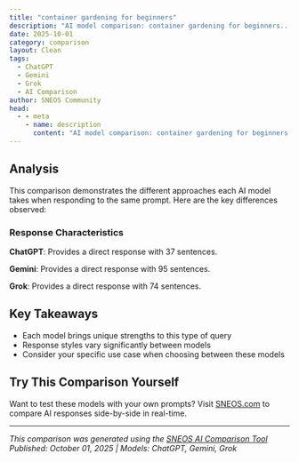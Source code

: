 ```yaml
---
title: "container gardening for beginners"
description: "AI model comparison: container gardening for beginners..."
date: 2025-10-01
category: comparison
layout: Clean
tags:
  - ChatGPT
  - Gemini
  - Grok
  - AI Comparison
author: SNEOS Community
head:
  - - meta
    - name: description
      content: "AI model comparison: container gardening for beginners..."
---
```


<ChatComparison
  title="container gardening for beginners"
  prompt="container gardening for beginners"
  :responses='{
    "ChatGPT": "Container gardening is a wonderful way to grow plants, herbs, and vegetables in limited spaces such as balconies, patios, or small yards. Here\u2019s a beginner-friendly guide to get you started:\n\n### 1. Choose the Right Containers\n- **Size:** Pick containers that are big enough for the plant\u2019s root system. Small plants like herbs can be grown in smaller pots, while vegetables may need larger containers.\n- **Material:** Containers can be made of plastic, clay, ceramic, wood, or metal. Plastic retains moisture well, while clay pots allow better airflow but dry out faster.\n- **Drainage:** Ensure your containers have drainage holes to prevent waterlogging, which can cause root rot.\n\n### 2. Select Good Potting Soil\n- Use a high-quality potting mix designed for container gardening rather than garden soil. Potting mix is lighter and provides better drainage and aeration.\n\n### 3. Choose Suitable Plants\n- Start with easy-to-grow plants like herbs (basil, parsley, mint), leafy greens (lettuce, spinach), or flowers (marigolds, petunias).\n- Consider the light conditions where the container will be placed\u2014full sun, partial shade, or shade\u2014and select plants accordingly.\n\n### 4. Planting Tips\n- Fill the container with potting soil, leaving about 1-2 inches from the top.\n- Remove plants gently from their nursery pots and loosen roots before planting.\n- Space plants as recommended on the seed packet or plant label.\n- Water thoroughly after planting.\n\n### 5. Watering and Fertilizing\n- Containers dry out quicker than garden beds, so check soil moisture regularly.\n- Water when the top inch of soil feels dry.\n- Use a balanced, water-soluble fertilizer every 2-4 weeks to supply nutrients.\n\n### 6. Sunlight\n- Most vegetables and herbs need at least 6 hours of sunlight daily.\n- Adjust the container location if plants aren\u2019t thriving.\n\n### 7. Maintenance\n- Remove dead leaves and spent flowers to encourage growth.\n- Watch for pests and diseases; treat promptly with appropriate organic or chemical solutions.\n\n### 8. Harvesting\n- Pick herbs frequently to promote bushier growth.\n- Harvest vegetables when they reach the desired size.\n\n### Additional Tips\n- Group containers with similar water and light needs together.\n- Consider using self-watering containers to help maintain consistent moisture.\n- Rotate plants occasionally for even growth.\n\nStarting with a few containers and easy plants will help you gain confidence. Container gardening can be rewarding and add greenery to your living space! If you want, I can suggest some good beginner plants or recipes with homegrown herbs.",
    "Gemini": "Okay, let\u0027s get you started with container gardening! It\u0027s a fantastic way to grow your own food or beautify your space, even if you don\u0027t have a traditional garden. Here\u0027s a breakdown of the basics:\n\n**1. Planning \u0026 Preparation:**\n\n*   **Assess Your Space:**\n    *   **Sunlight:** How many hours of direct sunlight does your space get?  This is crucial for choosing the right plants.\n        *   **Full Sun:** 6\u002B hours of direct sunlight\n        *   **Partial Sun/Partial Shade:** 4-6 hours of direct sunlight, often with some afternoon shade\n        *   **Shade:** Less than 4 hours of direct sunlight, or dappled sunlight all day.\n    *   **Space:** How much room do you have for containers? Consider walkways and accessibility.\n    *   **Weight Considerations:** If you\u0027re on a balcony or deck, check weight restrictions.  Wet soil and large containers can get very heavy.\n\n*   **Choose Your Plants:**\n    *   **Match Plants to Sunlight:** This is the most important factor!  Sun-loving plants in shade will struggle, and shade-loving plants in full sun will burn.\n    *   **Consider Size at Maturity:**  Don\u0027t underestimate how big plants will get.  Read the plant label or online descriptions.\n    *   **Think About Compatibility:** Some plants thrive together, while others compete for resources.\n    *   **Start Simple:**  Begin with easy-to-grow plants like herbs (mint, basil, chives), leafy greens (lettuce, spinach), radishes, tomatoes, peppers, or flowers like marigolds and petunias.\n    *   **Consider Your Climate (Hardiness Zone):** Make sure the plants you choose are suitable for your local climate. You can easily find your hardiness zone by searching online for \u0022USDA hardiness zone [your zip code].\u0022\n\n*   **Gather Your Supplies:**\n    *   **Containers:**\n        *   **Size:** Larger containers generally retain moisture better and are less likely to dry out. For most vegetables and larger plants, aim for at least a 12-inch diameter.\n        *   **Material:** Plastic, terracotta, ceramic, metal, fabric pots \u2013 all have pros and cons.\n            *   **Plastic:** Lightweight, holds moisture well, inexpensive.\n            *   **Terracotta:** Porous, allows soil to breathe, attractive but dries out quickly.\n            *   **Ceramic:** Similar to terracotta but often glazed, which reduces water loss.\n            *   **Metal:** Can heat up in the sun, potentially damaging roots.\n            *   **Fabric:** Breathable, air-prunes roots, lightweight.\n        *   **Drainage:**  Essential! Make sure your containers have drainage holes. If not, you\u0027ll need to drill some.\n    *   **Potting Mix:**\n        *   **Crucial:** Use a *potting mix*, *not* garden soil. Garden soil compacts in containers, restricts drainage, and can harbor pests and diseases.\n        *   **Potting Mix Components:** Usually a blend of peat moss or coco coir, perlite or vermiculite, and sometimes compost or fertilizer.\n    *   **Watering Can or Hose:**  Something to water your plants.\n    *   **Fertilizer:**  Choose a balanced, slow-release fertilizer or a liquid fertilizer.\n    *   **Trowel or Small Shovel:** For planting.\n    *   **Gloves (Optional):** To protect your hands.\n    *   **Mulch (Optional):**  Helps retain moisture and suppress weeds.\n    *   **Plant Labels:**  Help you remember what you planted where!\n\n**2. Planting:**\n\n*   **Prepare the Container:**\n    *   **Clean:**  Wash your containers with soapy water to remove any dirt or debris.\n    *   **Drainage:**  If your container has large drainage holes, you can place a piece of landscape fabric or coffee filter at the bottom to prevent soil from washing out. *Do not* put rocks or gravel at the bottom, as this actually hinders drainage.\n*   **Fill with Potting Mix:**  Fill the container almost to the top, leaving a few inches of space.\n*   **Planting:**\n    *   **Gently Remove Plant from Nursery Pot:**  Squeeze the sides of the pot to loosen the roots.\n    *   **Loosen Roots:** Gently tease apart the roots, especially if they are root-bound (growing in a tight circle).\n    *   **Position Plant:**  Place the plant in the container at the same depth it was in the nursery pot.\n    *   **Fill in with Potting Mix:**  Add more potting mix around the plant, gently firming the soil.\n*   **Water Thoroughly:**  Water the container until water drains out of the drainage holes. This helps settle the soil and hydrates the roots.\n*   **Mulch (Optional):** Apply a layer of mulch around the plant, keeping it a few inches away from the stem.\n\n**3. Care \u0026 Maintenance:**\n\n*   **Watering:**\n    *   **Frequency:** Water when the top inch of soil feels dry to the touch.  The frequency will vary depending on the weather, the type of plant, and the size of the container.\n    *   **How to Water:** Water deeply and thoroughly, until water drains out of the drainage holes.  Avoid watering the leaves, as this can promote disease.\n    *   **Time of Day:** Water in the morning or evening to minimize water loss through evaporation.\n*   **Fertilizing:**\n    *   **Follow Package Directions:** Apply fertilizer according to the package instructions.\n    *   **Slow-Release Fertilizer:**  If you used a slow-release fertilizer when planting, you may not need to fertilize again for a few months.\n    *   **Liquid Fertilizer:** Liquid fertilizers are usually applied every 2-4 weeks during the growing season.\n*   **Sunlight:** Ensure the plant is getting the appropriate amount of sunlight. If it\u0027s not thriving, consider moving it to a different location.\n*   **Pruning:** Prune your plants as needed to remove dead or damaged leaves, encourage bushier growth, and improve air circulation.\n*   **Pest and Disease Control:**\n    *   **Inspect Regularly:**  Check your plants regularly for signs of pests or diseases.\n    *   **Early Intervention:**  Address problems early before they become severe.\n    *   **Organic Solutions:**  Consider using organic pest control methods, such as insecticidal soap or neem oil.\n*   **Deadheading:** Remove spent flowers to encourage more blooms.\n*   **Support:** Some plants, like tomatoes or climbing vines, will need stakes, trellises, or cages for support.\n*   **Protect from Frost:**  If you live in an area with frost, protect your containers by moving them indoors or covering them with blankets.\n\n**Tips for Success:**\n\n*   **Don\u0027t Overwater:** Overwatering is a common mistake. Soggy soil can lead to root rot.\n*   **Choose the Right Potting Mix:** Again, this is critical. Don\u0027t use garden soil.\n*   **Start Small:** Don\u0027t try to grow everything at once. Start with a few easy plants and gradually expand your garden as you gain experience.\n*   **Read Plant Labels:** They provide valuable information about sunlight, watering, and fertilization requirements.\n*   **Observe Your Plants:** Pay attention to how your plants are growing and adjust your care as needed.\n*   **Don\u0027t Be Afraid to Experiment:** Container gardening is a learning process. Don\u0027t be discouraged if you make mistakes.\n*   **Research:** Search online for tips and information about specific plants you\u0027re growing.\n*   **Join a Gardening Community:** Connect with other gardeners online or in person to share tips and advice.\n\n**Easy Plants to Start With:**\n\n*   **Herbs:** Basil, mint, chives, rosemary, thyme, oregano\n*   **Leafy Greens:** Lettuce, spinach, kale, arugula\n*   **Vegetables:** Radishes, bush beans, cherry tomatoes, peppers\n*   **Flowers:** Marigolds, petunias, zinnias, impatiens (for shade)\n\n**Specific Recommendations for Common Plants:**\n\n*   **Tomatoes:** Need large containers (at least 5 gallons), full sun, and regular watering. Use stakes or cages for support.\n*   **Peppers:** Need well-draining soil, full sun, and regular watering.\n*   **Herbs:** Most herbs prefer well-draining soil and full sun. Mint can be invasive, so grow it in its own container.\n*   **Lettuce:** Prefers partial shade and moist soil.\n*   **Strawberries:** Do well in hanging baskets or containers.\n\n**Troubleshooting:**\n\n*   **Yellow Leaves:** Could be overwatering, underwatering, nutrient deficiency, or pest infestation.\n*   **Stunted Growth:** Could be lack of sunlight, nutrient deficiency, or root-bound plants.\n*   **Pests:** Identify the pest and use appropriate control methods.\n*   **Wilting:** Could be underwatering, overheating, or root rot.\n\nContainer gardening is a rewarding and enjoyable hobby. With a little planning and care, you can grow your own food or create a beautiful oasis in your own backyard! Good luck! Let me know if you have any more specific questions.\n",
    "Grok": "Container gardening is a fantastic way to grow plants, especially if you have limited space, poor soil, or want to add greenery to patios, balconies, or indoors. It\u2019s perfect for beginners because it\u2019s manageable, flexible, and allows you to control growing conditions. Here\u2019s a step-by-step guide to get started with container gardening:\n\n---\n\n### **1. Choose the Right Containers**\n- **Size:** Pick a container that suits the plant\u2019s needs. Small pots (6-8 inches) work for herbs or annual flowers, while larger pots (12-18 inches or more) are better for vegetables or perennials. Ensure the plant has room to grow.\n- **Material:** Containers come in plastic, terracotta, ceramic, metal, or wood. Plastic is lightweight and retains moisture, while terracotta is porous and dries out faster. Choose based on aesthetics, weight, and climate.\n- **Drainage:** Make sure the container has drainage holes at the bottom to prevent waterlogging, which can rot roots. Use a saucer or tray underneath to catch excess water, especially for indoor gardening.\n\n---\n\n### **2. Select a Suitable Location**\n- **Sunlight:** Most plants need 6-8 hours of direct sunlight daily, though some (like ferns or hostas) thrive in shade. Observe your space to see how much sun it gets and choose plants accordingly.\n- **Access:** Place containers where you can easily water and care for them. If outdoors, consider protection from harsh winds or extreme weather.\n- **Indoor vs. Outdoor:** If gardening indoors, place pots near windows with good light or use grow lights for plants like herbs or succulents.\n\n---\n\n### **3. Pick the Right Plants**\nAs a beginner, start with easy-to-grow plants based on your climate and space:\n- **Herbs:** Basil, mint, parsley, and thyme grow well in small pots and are low-maintenance.\n- **Vegetables:** Cherry tomatoes, lettuce, radishes, and peppers do well in containers with adequate depth.\n- **Flowers:** Marigolds, petunias, and zinnias are hardy and add color.\n- **Succulents/Cacti:** Perfect for beginners, as they need minimal watering and care.\n- **Consider Season:** Choose plants suited to the current growing season or your local hardiness zone (if in the U.S., check the USDA Plant Hardiness Zone Map).\n\n---\n\n### **4. Use Quality Soil**\n- Don\u2019t use garden soil in containers; it\u2019s too heavy and may contain pests or diseases. Instead, use a potting mix, which is lightweight, well-draining, and formulated for container plants.\n- For specific plants, you can amend the mix:\n  - Add perlite or vermiculite for better drainage (great for succulents).\n  - Mix in compost for nutrient-rich soil (good for vegetables).\n- Fill the container, leaving about 1-2 inches of space at the top for watering.\n\n---\n\n### **5. Planting**\n- If starting from seeds, follow packet instructions for planting depth and spacing. Sow seeds directly in the pot or start them in trays and transplant later.\n- If using seedlings or nursery plants, dig a small hole in the potting mix, place the plant at the same depth it was in its original container, and gently firm the soil around it.\n- Water immediately after planting to settle the soil.\n\n---\n\n### **6. Watering**\n- Containers dry out faster than ground soil, so check moisture regularly. Stick your finger 1-2 inches into the soil; if it feels dry, it\u2019s time to water.\n- Water until you see it draining from the bottom holes, ensuring the roots get enough. Avoid overwatering, as soggy soil can cause root rot.\n- Adjust frequency based on weather (more in hot, dry conditions; less in cool, humid weather) and plant type (succulents need less water than tomatoes).\n\n---\n\n### **7. Provide Care**\n- **Fertilizer:** Container plants use up nutrients quickly. Use a balanced liquid fertilizer (like 10-10-10) every 2-4 weeks, or slow-release granules mixed into the soil as per package instructions. Avoid over-fertilizing, which can burn plants.\n- **Pruning:** Remove dead leaves or flowers (deadheading) to encourage new growth and prevent pests.\n- **Pest Control:** Watch for bugs like aphids or spider mites. Use neem oil or insecticidal soap for an organic solution, or hand-pick larger pests.\n- **Rotation:** If plants lean toward the light, rotate the pot every few days for even growth.\n\n---\n\n### **8. Tips for Success**\n- **Start Small:** Begin with 2-3 pots to avoid feeling overwhelmed. Expand as you gain confidence.\n- **Grouping Pots:** Place containers together to create a mini garden look and make watering easier. Group plants with similar light and water needs.\n- **Seasonal Switching:** When plants die off, clean the container and replant with seasonal varieties (e.g., mums in fall, bulbs in spring).\n- **Mobility:** Use pots with wheels or lightweight materials if you need to move them for sunlight or weather protection.\n\n---\n\n### **Common Beginner Mistakes to Avoid**\n- **Overwatering:** It\u2019s the leading cause of plant death in containers. Always check soil moisture before watering.\n- **Poor Drainage:** No drainage holes or blocked holes lead to root rot. Add a layer of pebbles or broken pottery at the bottom of the pot if needed.\n- **Wrong Pot Size:** Too small a pot stunts growth; too large can retain excess water.\n- **Ignoring Sunlight Needs:** Placing a sun-loving plant in shade (or vice versa) will cause it to struggle.\n\n---\n\n### **Ideas for Container Gardening**\n- **Herb Garden:** Grow basil, chives, and oregano on a sunny windowsill.\n- **Salad Bowl:** Plant lettuce, spinach, and radishes in a wide, shallow container for a mini salad garden.\n- **Vertical Garden:** Use hanging pots or stackable planters for small spaces like balconies.\n- **Themed Pots:** Mix flowers and foliage for a colorful display, or create a \u201Cdesert garden\u201D with succulents and cacti.\n\n---\n\nContainer gardening is forgiving and adaptable, so experiment with different plants and setups to see what works for you. With a little attention, you\u2019ll soon have a thriving mini-garden! Do you have a specific space or type of plant in mind? I can tailor suggestions further if you\u2019d like."
  }'
  published-date="17:55"
/>

## Analysis

This comparison demonstrates the different approaches each AI model takes when responding to the same prompt. Here are the key differences observed:

### Response Characteristics

**ChatGPT**: Provides a direct response with 37 sentences. 

**Gemini**: Provides a direct response with 95 sentences. 

**Grok**: Provides a direct response with 74 sentences. 

## Key Takeaways

- Each model brings unique strengths to this type of query
- Response styles vary significantly between models
- Consider your specific use case when choosing between these models

## Try This Comparison Yourself

Want to test these models with your own prompts? Visit [SNEOS.com](https://sneos.com) to compare AI responses side-by-side in real-time.

---

*This comparison was generated using the [SNEOS AI Comparison Tool](https://sneos.com)*
*Published: October 01, 2025 | Models: ChatGPT, Gemini, Grok*
